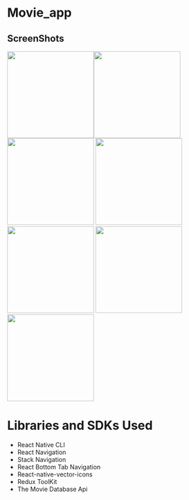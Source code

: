 # Movie_app

## ScreenShots
<img src="https://user-images.githubusercontent.com/52178976/201994960-7ec0dc3a-d0e2-48ac-9d8f-50959ed08ed9.png" width="200" heghit="300"><img src="https://user-images.githubusercontent.com/52178976/201993948-1d741eb4-09b3-496d-8a72-a990859fdc20.PNG" width="200" heghit="300">
<img src="https://user-images.githubusercontent.com/52178976/201993982-235c1e15-9379-4373-83fa-0f82a5aefc17.PNG" width="200" heghit="300">
<img src="https://user-images.githubusercontent.com/52178976/201994003-6132e2f7-aaa8-43e6-8d01-53494c7556f4.PNG" width="200" heghit="300">
<img src="https://user-images.githubusercontent.com/52178976/201994061-5d6047dd-1caf-4fcc-a847-60bf8e881a20.PNG" width="200" heghit="300">
<img src="https://user-images.githubusercontent.com/52178976/201994090-aa288873-dff2-4ac7-b1d0-2142639be5bd.PNG" width="200" heghit="300"> 
<img src="https://user-images.githubusercontent.com/52178976/201994076-f666ecb2-ac8b-4c88-9b98-b31bca51a799.PNG" width="200" heghit="300">




# Libraries and SDKs Used

- React Native CLI
- React Navigation
- Stack Navigation
- React Bottom Tab Navigation
- React-native-vector-icons
- Redux ToolKit
- The Movie Database Api

